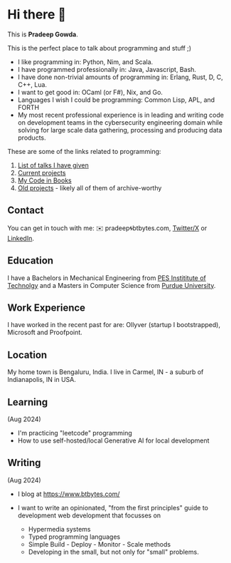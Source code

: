# Hi there 👋

This is **Pradeep Gowda**.

This is the perfect place to talk about programming and stuff ;)

- I like programming in: Python, Nim, and Scala.
- I have programmed professionally in: Java, Javascript, Bash.
- I have done non-trivial amounts of programming in: Erlang, Rust, D, C, C++, Lua.
- I want to get good in: OCaml (or F#), Nix, and Go.
- Languages I wish I could be programming: Common Lisp, APL, and FORTH
- My most recent professional experience is in leading and writing code on development teams in the cybersecurity engineering domain while solving for large scale data gathering, processing and producing data products.

These are some of the links related to programming:

1. [List of talks I have given](https://www.btbytes.com/talks.html)
1. [Current projects](https://github.com/btbytes)
1. [My Code in Books](https://www.btbytes.com/posts/2020-05-07-02-code-in-books.html)
1. [Old projects](https://v1.pradeepgowda.com/projects/) - likely all of them of archive-worthy

## Contact

You can get in touch with me: ✉️ pradeep🌀btbytes.com, [Twitter/X](https://x.com/btbytes) or [LinkedIn](https://linkedin.com/in/btbytes).

## Education

I have a Bachelors in Mechanical Engineering from [PES Instititute of Technolgy](https://pes.edu)
and a Masters in Computer Science from [Purdue University](https://www.purdue.edu).

## Work Experience

I have worked in the recent past for are: Ollyver (startup I bootstrapped), Microsoft and Proofpoint.

## Location

My home town is Bengaluru, India. I live in Carmel, IN - a suburb of Indianapolis, IN in USA.

## Learning

(Aug 2024)

- I'm practicing "leetcode" programming
- How to use self-hosted/local Generative AI for local development


## Writing

(Aug 2024)

- I blog at <https://www.btbytes.com/>
- I want to write an opinionated, "from the first principles" guide to development web development that focusses on

  - Hypermedia systems
  - Typed programming languages
  - Simple Build - Deploy - Monitor - Scale methods
  - Developing in the small, but not only for "small" problems.
